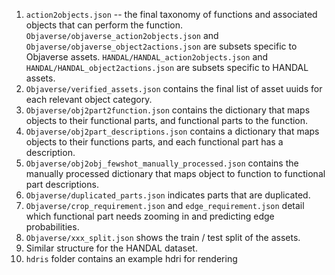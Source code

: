 1. `action2objects.json` -- the final taxonomy of functions and associated objects that can perform the function. `Objaverse/objaverse_action2objects.json` and `Objaverse/objaverse_object2actions.json` are subsets specific to Objaverse assets. `HANDAL/HANDAL_action2objects.json` and `HANDAL/HANDAL_object2actions.json` are subsets specific to HANDAL assets.
2. `Objaverse/verified_assets.json` contains the final list of asset uuids for each relevant object category.
3. `Objaverse/obj2part2function.json` contains the dictionary that maps objects to their functional parts, and functional parts to the function.
4. `Objaverse/obj2part_descriptions.json` contains a dictionary that maps objects to their functions parts, and each functional part has a description.
5. `Objaverse/obj2obj_fewshot_manually_processed.json` contains the manually processed dictionary that maps object to function to functional part descriptions.
6. `Objaverse/duplicated_parts.json` indicates parts that are duplicated.
7. `Objaverse/crop_requirement.json` and `edge_requirement.json` detail which functional part needs zooming in and predicting edge probabilities.
8. `Objaverse/xxx_split.json` shows the train / test split of the assets.
9. Similar structure for the HANDAL dataset.
10. `hdris` folder contains an example hdri for rendering